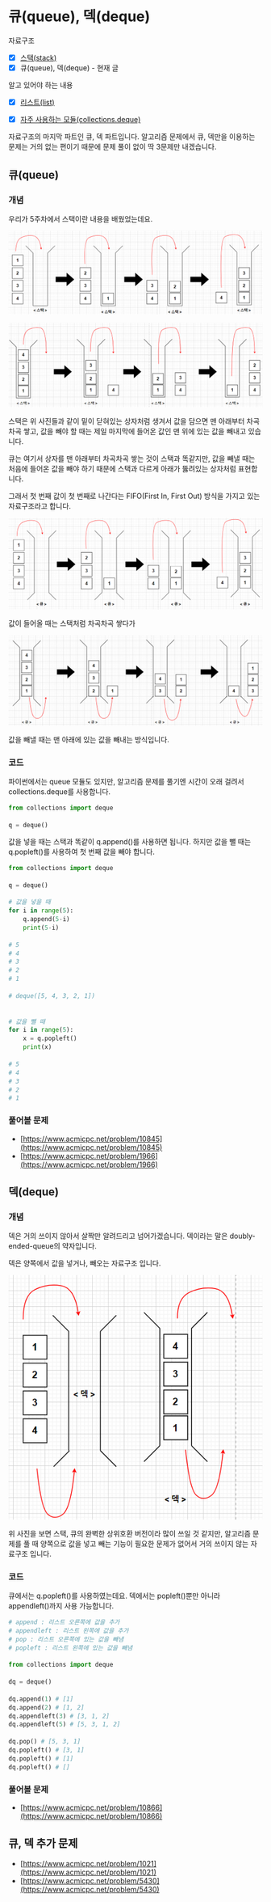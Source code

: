 # 큐\(queue\), 덱\(deque\)



자료구조

* [x] [스택\(stack\)](https://70825.gitbook.io/python-study/5/5-3)
* [x] 큐\(queue\), 덱\(deque\) - 현재 글

알고 있어야 하는 내용

* [x] [리스트\(list\)](https://70825.gitbook.io/python-study/2/2-3)
* [x] [자주 사용하는 모듈\(collections.deque\)](https://70825.gitbook.io/python-study/6/6-3#collections)



자료구조의 마지막 파트인 큐, 덱 파트입니다. 알고리즘 문제에서 큐, 덱만을 이용하는 문제는 거의 없는 편이기 때문에 문제 풀이 없이 딱 3문제만 내겠습니다.

## 큐\(queue\)

### 개념

우리가 5주차에서 스택이란 내용을 배웠었는데요.

![](../.gitbook/assets/image%20%2876%29%20%281%29.png)

![](../.gitbook/assets/image%20%2878%29%20%281%29.png)

스택은 위 사진들과 같이 밑이 닫혀있는 상자처럼 생겨서 값을 담으면 맨 아래부터 차곡차곡 쌓고, 값을 빼야 할 때는 제일 마지막에 들어온 값인 맨 위에 있는 값을 빼내고 있습니다.



큐는 여기서 상자를 맨 아래부터 차곡차곡 쌓는 것이 스택과 똑같지만, 값을 빼낼 때는 처음에 들어온 값을 빼야 하기 때문에 스택과 다르게 아래가 뚫려있는 상자처럼 표현합니다.

그래서 첫 번째 값이 첫 번째로 나간다는 FIFO\(First In, First Out\) 방식을 가지고 있는 자료구조라고 합니다.

![](../.gitbook/assets/image%20%28130%29.png)

값이 들어올 때는 스택처럼 차곡차곡 쌓다가

![](../.gitbook/assets/image%20%28119%29.png)

값을 빼낼 때는 맨 아래에 있는 값을 빼내는 방식입니다.



### 코드

파이썬에서는 queue 모듈도 있지만, 알고리즘 문제를 풀기엔 시간이 오래 걸려서 collections.deque를 사용합니다.

```python
from collections import deque

q = deque()
```

값을 넣을 때는 스택과 똑같이 q.append\(\)를 사용하면 됩니다. 하지만 값을 뺄 때는 q.popleft\(\)를 사용하여 첫 번째 값을 빼야 합니다.

```python
from collections import deque

q = deque()

# 값을 넣을 때
for i in range(5):
    q.append(5-i)
    print(5-i)

# 5
# 4
# 3
# 2
# 1

# deque([5, 4, 3, 2, 1])


# 값을 뺄 때
for i in range(5):
    x = q.popleft()
    print(x)

# 5
# 4
# 3
# 2
# 1
```

### 풀어볼 문제

* [https://www.acmicpc.net/problem/10845](https://www.acmicpc.net/problem/10845)
* [https://www.acmicpc.net/problem/1966](https://www.acmicpc.net/problem/1966)



## 덱\(deque\)

### 개념

덱은 거의 쓰이지 않아서 살짝만 알려드리고 넘어가겠습니다. 덱이라는 말은 doubly-ended-queue의 약자입니다.

덱은 양쪽에서 값을 넣거나, 빼오는 자료구조 입니다.

![](../.gitbook/assets/image%20%2879%29.png)

위 사진을 보면 스택, 큐의 완벽한 상위호환 버전이라 많이 쓰일 것 같지만, 알고리즘 문제를 풀 때 양쪽으로 값을 넣고 빼는 기능이 필요한 문제가 없어서 거의 쓰이지 않는 자료구조 입니다.



### 코드

큐에서는 q.popleft\(\)를 사용하였는데요. 덱에서는 popleft\(\)뿐만 아니라 appendleft\(\)까지 사용 가능합니다.

```python
# append : 리스트 오른쪽에 값을 추가
# appendleft : 리스트 왼쪽에 값을 추가
# pop : 리스트 오른쪽에 있는 값을 빼냄
# popleft : 리스트 왼쪽에 있는 값을 빼냄

from collections import deque

dq = deque()

dq.append(1) # [1]
dq.append(2) # [1, 2]
dq.appendleft(3) # [3, 1, 2]
dq.appendleft(5) # [5, 3, 1, 2]

dq.pop() # [5, 3, 1]
dq.popleft() # [3, 1]
dq.popleft() # [1]
dq.popleft() # []
```

### 풀어볼 문제

* [https://www.acmicpc.net/problem/10866](https://www.acmicpc.net/problem/10866)



## 큐, 덱 추가 문제

* [https://www.acmicpc.net/problem/1021](https://www.acmicpc.net/problem/1021)
* [https://www.acmicpc.net/problem/5430](https://www.acmicpc.net/problem/5430)

